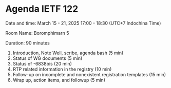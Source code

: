 # Agenda IETF 122

Date and time: March 15 - 21, 2025 17:00 - 18:30 (UTC+7 Indochina Time)

Room Name: Boromphimarn 5

Duration: 90 minutes

1. Introduction, Note Well, scribe, agenda bash (5 min)
1. Status of WG documents (5 min)
1. Status of -6838bis (20 min)
2. RTP related information in the registry (10 min)
1. Follow-up on incomplete and nonexistent registration templates (15 min)
1. Wrap up, action items, and followup (5 min)

